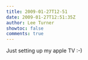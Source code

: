 ```yaml
---
title: 2009-01-27T12-51
date: 2009-01-27T12:51:35Z
author: Lee Turner
showtoc: false
comments: true
---
```


Just setting up my apple TV :-)

